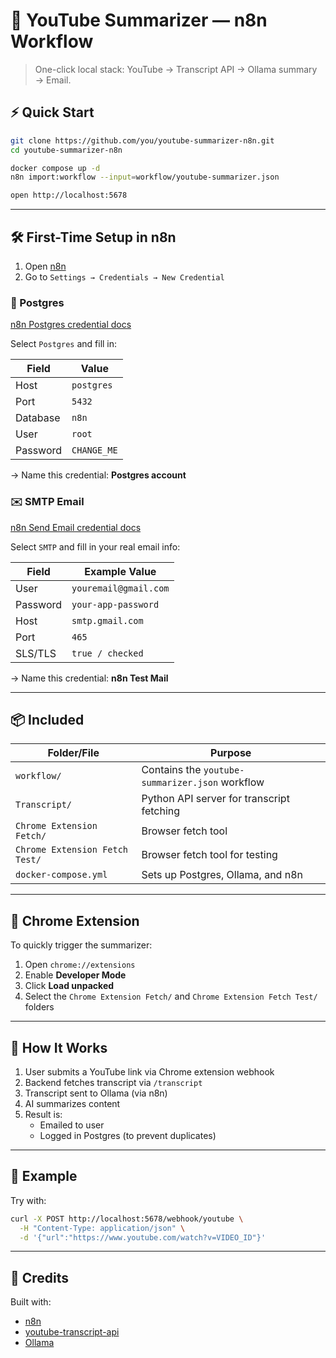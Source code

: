 # 🎥 YouTube Summarizer — n8n Workflow

> One-click local stack: YouTube → Transcript API → Ollama summary → Email.

## ⚡ Quick Start

```bash
git clone https://github.com/you/youtube-summarizer-n8n.git
cd youtube-summarizer-n8n

docker compose up -d
n8n import:workflow --input=workflow/youtube-summarizer.json

open http://localhost:5678
```

---

## 🛠 First-Time Setup in n8n

1. Open [n8n](http://localhost:5678)
2. Go to `Settings → Credentials → New Credential`

### 🔌 Postgres
[n8n Postgres credential docs](https://docs.n8n.io/integrations/builtin/credentials/postgres/)

Select `Postgres` and fill in:

| Field     | Value        |
|-----------|--------------|
| Host      | `postgres`   |
| Port      | `5432`       |
| Database  | `n8n`        |
| User      | `root`       |
| Password  | `CHANGE_ME`   |

→ Name this credential: **Postgres account**

### ✉️ SMTP Email
[n8n Send Email credential docs](https://docs.n8n.io/integrations/builtin/credentials/sendemail/)

Select `SMTP` and fill in your real email info:

| Field     | Example Value           |
|-----------|-------------------------|
| User      | `youremail@gmail.com`   |
| Password  | `your-app-password`     |
| Host      | `smtp.gmail.com`        |
| Port      | `465`                   |
| SLS/TLS   | `true / checked`        |

→ Name this credential: **n8n Test Mail**

---

## 📦 Included

| Folder/File              | Purpose                               |
|--------------------------|---------------------------------------|
| `workflow/`              | Contains the `youtube-summarizer.json` workflow |
| `Transcript/`            | Python API server for transcript fetching |
| `Chrome Extension Fetch/`| Browser fetch tool         |
| `Chrome Extension Fetch Test/`| Browser fetch tool for testing        |
| `docker-compose.yml`     | Sets up Postgres, Ollama, and n8n      |

---

## 🧩 Chrome Extension

To quickly trigger the summarizer:

1. Open `chrome://extensions`
2. Enable **Developer Mode**
3. Click **Load unpacked**
4. Select the `Chrome Extension Fetch/` and `Chrome Extension Fetch Test/` folders

---

## 🧠 How It Works

1. User submits a YouTube link via Chrome extension webhook
2. Backend fetches transcript via `/transcript`
3. Transcript sent to Ollama (via n8n)
4. AI summarizes content
5. Result is:
   - Emailed to user
   - Logged in Postgres (to prevent duplicates)

---

## 🧪 Example

Try with:

```bash
curl -X POST http://localhost:5678/webhook/youtube \
  -H "Content-Type: application/json" \
  -d '{"url":"https://www.youtube.com/watch?v=VIDEO_ID"}'
```
---

## 🤝 Credits

Built with:

- [n8n](https://n8n.io/)
- [youtube-transcript-api](https://github.com/jdepoix/youtube-transcript-api)
- [Ollama](https://ollama.com/)
